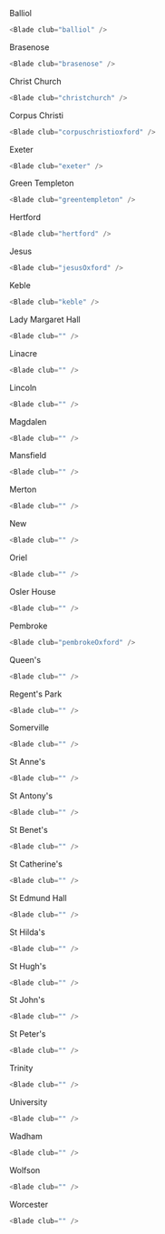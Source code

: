 Balliol

```js
<Blade club="balliol" />
```

Brasenose

```js
<Blade club="brasenose" />
```

Christ Church

```js
<Blade club="christchurch" />
```

Corpus Christi

```js
<Blade club="corpuschristioxford" />
```

Exeter

```js
<Blade club="exeter" />
```

Green Templeton

```js
<Blade club="greentempleton" />
```

Hertford

```js
<Blade club="hertford" />
```

Jesus

```js
<Blade club="jesusOxford" />
```

Keble

```js
<Blade club="keble" />
```

Lady Margaret Hall

```js
<Blade club="" />
```

Linacre

```js
<Blade club="" />
```

Lincoln

```js
<Blade club="" />
```

Magdalen

```js
<Blade club="" />
```

Mansfield

```js
<Blade club="" />
```

Merton

```js
<Blade club="" />
```

New

```js
<Blade club="" />
```

Oriel

```js
<Blade club="" />
```

Osler House

```js
<Blade club="" />
```

Pembroke

```js
<Blade club="pembrokeOxford" />
```

Queen's

```js
<Blade club="" />
```

Regent's Park

```js
<Blade club="" />
```

Somerville

```js
<Blade club="" />
```

St Anne's

```js
<Blade club="" />
```

St Antony's

```js
<Blade club="" />
```

St Benet's

```js
<Blade club="" />
```

St Catherine's

```js
<Blade club="" />
```

St Edmund Hall

```js
<Blade club="" />
```

St Hilda's

```js
<Blade club="" />
```

St Hugh's

```js
<Blade club="" />
```

St John's

```js
<Blade club="" />
```

St Peter's

```js
<Blade club="" />
```

Trinity

```js
<Blade club="" />
```

University

```js
<Blade club="" />
```

Wadham

```js
<Blade club="" />
```

Wolfson

```js
<Blade club="" />
```

Worcester

```js
<Blade club="" />
```

